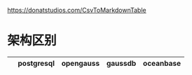 https://donatstudios.com/CsvToMarkdownTable
# 架构区别
|  | postgresql | opengauss | gaussdb | oceanbase | 
|--|------------|-----------|---------|-----------| 
